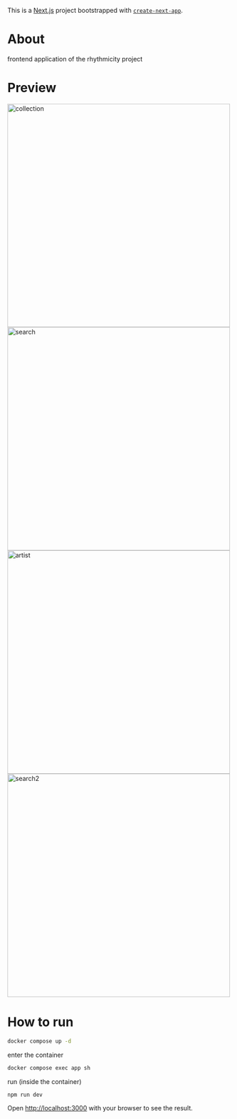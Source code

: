 This is a [Next.js](https://nextjs.org/) project bootstrapped with [`create-next-app`](https://github.com/vercel/next.js/tree/canary/packages/create-next-app).

# About
frontend application of the rhythmicity project

# Preview

<img src="https://github.com/user-attachments/assets/07ee2961-7332-42cd-a6a1-1f88b95003c5" width="500" alt="collection" />
<img src="https://github.com/user-attachments/assets/fe452268-48d3-4b45-9318-fe72976b2f38" width="500" alt="search" />
<img src="https://github.com/user-attachments/assets/44b4fe91-6efd-4f52-8a75-164e986c6e28" width="500" alt="artist" />
<img src="https://github.com/user-attachments/assets/be24e3e6-a791-4b45-9075-e198a4d57fca" width="500" alt="search2" />

# How to run

```bash
docker compose up -d
```

enter the container

```bash
docker compose exec app sh
```

run (inside the container)

```bash
npm run dev
```

Open [http://localhost:3000](http://localhost:3000) with your browser to see the result.
